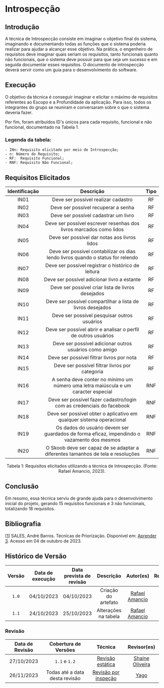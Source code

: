 # Introspecção

## Introdução

A técnica de Introspecção consiste em imaginar o objetivo final do sistema, imaginando e documentando todas as funções que o sistema poderia realizar para ajudar a alcançar esse objetivo. Na prática, o engenheiro de requisitos deve imaginar quais seriam os requisitos, tanto funcionais quanto não funcionais, que o sistema deve possuir para que seja um sucesso e em seguida documentar esses requisitos. O documento de introspecção deverá servir como um guia para o desenvolvimento do software.


## Execução

O objetivo da técnica é conseguir imaginar e elicitar o máximo de requisitos referentes ao Escopo e a Profundidade da aplicação. Para isso, todos os integrantes do grupo se reuniram e conversaram sobre o que o sistema deveria fazer.

Por fim, foram atribuídos ID's únicos para cada requisito, funcional e não funcional, documentado na Tabela 1.

### Legenda da tabela:
    - INn: Requisito elicitado por meio de Introspecção;
    - n: Número do Requisito;
    - RF:  Requisito Funcional;
    - RNF: Requisito Não Funcional;

## Requisitos Elicitados


| Identificação |                                                     Descrição                                                    |      Tipo      |
| :-----------: | :--------------------------------------------------------------------------------------------------------------: | :------------: |
|     IN01      |                                       Deve ser possível realizar cadastro                                        |       RF       |
|     IN02      |                                       Deve ser possível recuperar a senha                                        |       RF       |
|     IN03      |                                       Deve ser possível cadastrar um livro                                       |       RF       |
|     IN04      |                        Deve ser possível escrever resenhas dos livros marcados como lidos                        |       RF       |
|     IN05      |                                 Deve ser possível dar notas aos livros lidos                                     |       RF       |
|     IN06      |                 Deve ser possível contabilizar os dias lendo livros quando o status for relendo                  |       RF       |
|     IN07      |                               Deve ser possível registrar o histórico de leitura                                 |       RF       |
|     IN08      |                                   Deve ser possível adicionar livro a estante                                    |       RF       |
|     IN09      |                                Deve ser possível criar lista de livros desejados                                 |       RF       |
|     IN10      |                            Deve ser possível compartilhar a lista de livros desejados                            |       RF       |
|     IN11      |                                   Deve ser possível pesquisar outros usuários                                    |       RF       |
|     IN12      |                          Deve ser possível abrir e analisar o perfil de outros usuários                          |       RF       |
|     IN13      |                              Deve ser possível adicionar outros usuários como amigo                              |       RF       |
|     IN14      |                                    Deve ser possível filtrar livros por nota                                     |       RF       |
|     IN15      |                                     Deve ser possível filtrar livros por categoria                                      |       RF       |
|     IN16      |                A senha deve conter no mínimo um número uma letra maiúscula e um caracter especial                |       RNF      |
|     IN17      |                      Deve ser possível fazer cadastro/login com as credenciais do facebook                       |       RNF      |
|     IN18      |                       Deve ser possível obter o aplicativo em qualquer sistema operacional                       |       RNF      |
|     IN19    |                       Os dados do usuário devem ser guardados de forma eficaz, impendindo o vazamento dos mesmos                       |   RNF  |
|     IN20    |           O Skoob deve ser capaz de se adaptar a diferentes tamanhos de tela e resoluções                        |     RNF  |

<div style="text-align: center">
<p> Tabela 1: Requisitos elicitados utilizando a técnica de Introspecção. (Fonte: Rafael Amancio, 2023).</p>
</div>

## Conclusão
Em resumo, essa técnica serviu de grande ajuda para o desenvolvimento inicial do projeto, gerando 15 requisitos funcionais e 3 não funcionais, totalizando 18 requisitos.

## Bibliografia

<a id="aa" href="#a">[1]</a> SALES, André Barros. Técnicas de Priorização. Disponível em: [Aprender 3](https://aprender3.unb.br/pluginfile.php/2692772/mod_resource/content/2/Requisitos%20-%20Aula%2007.pdf). Acesso em 04 de outubro de 2023.

## Histórico de Versão

| Versão | Data de execução | Data prevista de revisão |       Descrição      |         Autor(es)      |       Revisado          |
| :----: | :--------------: | :-------------: | :------------------------: | :----------------: | :-----------: |
| `1.0`  |    04/10/2023    |   04/10/2023    | Criação do artefato  | [Rafael Amancio](https://github.com/Rafael-gc) | <input type="checkbox" enabled checked />  |
| `1.1`  |    24/10/2023    |   25/10/2023    | Alterações na tabela | [Rafael Amancio](https://github.com/Rafael-gc) | <input type="checkbox" enabled checked />  |

### Revisão

| Data de Revisão | Cobertura de Versões  |          Técnica         |     Revisor(es)    |
| :------------: | :-------------: | :--------------------------: |  :---------------: |
|   27/10/2023   |    `1.1` e `1.2`   | [Revisão estática](https://requisitos-de-software.github.io/2023.2-Skoob/verificacao/revisoes/)     |  [Shaíne Oliveira](https://github.com/ShaineOliveira) |
|   26/11/2023   |  Todas até a data desta revisão  |    [Revisão por inspeção](../verificacao/grupo6/introspeccao_6.md)     | [Yago](https://github.com/yagompassos) |
